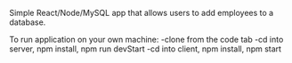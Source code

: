 Simple React/Node/MySQL app that allows users to add employees to a database.

To run application on your own machine:
-clone from the code tab
-cd into server, npm install, npm run devStart
-cd into client, npm install, npm start
